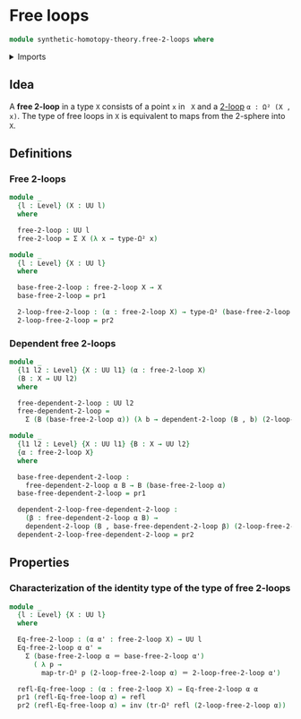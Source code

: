 # Free loops

```agda
module synthetic-homotopy-theory.free-2-loops where
```

<details><summary>Imports</summary>

```agda
open import foundation.action-on-identifications-functions
open import foundation.constant-type-families
open import foundation.contractible-types
open import foundation.dependent-pair-types
open import foundation.equivalences
open import foundation.functoriality-dependent-pair-types
open import foundation.fundamental-theorem-of-identity-types
open import foundation.identity-types
open import foundation.structure-identity-principle
open import foundation.torsorial-type-families
open import foundation.transport-along-identifications
open import foundation.universe-levels
open import foundation.whiskering-identifications-concatenation

open import structured-types.pointed-types

open import synthetic-homotopy-theory.dependent-2-loops
open import synthetic-homotopy-theory.double-loop-spaces
open import synthetic-homotopy-theory.loop-spaces
```

</details>

## Idea

A **free 2-loop** in a type `X` consists of a point `x` in ` X` and
a [2-loop](synthetic-homotopy-theory.double-loop-spaces.md) `α : Ω² (X , x)`.
The type of free loops in `X` is equivalent to maps from the 2-sphere
into `X`.


## Definitions

### Free 2-loops

```agda
module _
  {l : Level} (X : UU l)
  where

  free-2-loop : UU l
  free-2-loop = Σ X (λ x → type-Ω² x)

module _
  {l : Level} {X : UU l}
  where

  base-free-2-loop : free-2-loop X → X
  base-free-2-loop = pr1

  2-loop-free-2-loop : (α : free-2-loop X) → type-Ω² (base-free-2-loop α)
  2-loop-free-2-loop = pr2
```

### Dependent free 2-loops

```agda
module _
  {l1 l2 : Level} {X : UU l1} (α : free-2-loop X)
  (B : X → UU l2)
  where

  free-dependent-2-loop : UU l2
  free-dependent-2-loop =
    Σ (B (base-free-2-loop α)) (λ b → dependent-2-loop (B , b) (2-loop-free-2-loop α))

module _
  {l1 l2 : Level} {X : UU l1} {B : X → UU l2}
  {α : free-2-loop X}
  where

  base-free-dependent-2-loop :
    free-dependent-2-loop α B → B (base-free-2-loop α)
  base-free-dependent-2-loop = pr1

  dependent-2-loop-free-dependent-2-loop :
    (β : free-dependent-2-loop α B) →
    dependent-2-loop (B , base-free-dependent-2-loop β) (2-loop-free-2-loop α)
  dependent-2-loop-free-dependent-2-loop = pr2
```

## Properties

### Characterization of the identity type of the type of free 2-loops

```agda
module _
  {l : Level} {X : UU l}
  where

  Eq-free-2-loop : (α α' : free-2-loop X) → UU l
  Eq-free-2-loop α α' =
    Σ (base-free-2-loop α ＝ base-free-2-loop α')
      ( λ p →
        map-tr-Ω² p (2-loop-free-2-loop α) ＝ 2-loop-free-2-loop α')

  refl-Eq-free-loop : (α : free-2-loop X) → Eq-free-2-loop α α
  pr1 (refl-Eq-free-loop α) = refl
  pr2 (refl-Eq-free-loop α) = inv (tr-Ω² refl (2-loop-free-2-loop α))
    
```
